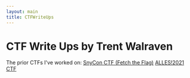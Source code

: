 ```yaml
---
layout: main
title: CTFWriteUps
---
```

# CTF Write Ups by Trent Walraven


The prior CTFs I've worked on:
    [SnyCon CTF (Fetch the Flag)](competitions/SnykConCTF/)
    [ALLES!2021 CTF](/competitions/ALLES!2021/)